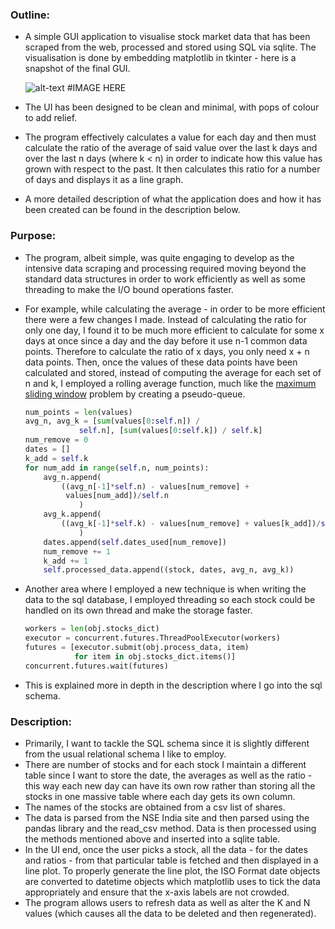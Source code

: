 ### Outline:

- A simple GUI application to visualise stock market data that has been scraped from the web, processed and stored using SQL via sqlite. The visualisation is done by embedding matplotlib in tkinter - here is a snapshot of the final GUI.

    ![alt-text]() #IMAGE HERE

- The UI has been designed to be clean and minimal, with pops of colour to add relief.
- The program effectively calculates a value for each day and then must calculate the ratio of the average of said value over the last k days and over the last n days (where k < n) in order to indicate how this value has grown with respect to the past. It then calculates this ratio for a number of days and displays it as a line graph.
- A more detailed description of what the application does and how it has been created can be found in the description below.

### Purpose:

- The program, albeit simple, was quite engaging to develop as the intensive data scraping and processing required moving beyond the standard data structures in order to work efficiently as well as some threading to make the I/O bound operations faster.
- For example, while calculating the average - in order to be more efficient there were a few changes I made. Instead of calculating the ratio for only one day, I found it to be much more efficient to calculate for some x days at once since a day and the day before it use n-1 common data points. Therefore to calculate the ratio of x days, you only need x + n data points. Then, once the values of these data points have been calculated and stored, instead of computing the average for each set of n and k, I employed a rolling average function, much like the [maximum sliding window]([https://www.geeksforgeeks.org/sliding-window-maximum-maximum-of-all-subarrays-of-size-k/](https://www.geeksforgeeks.org/sliding-window-maximum-maximum-of-all-subarrays-of-size-k/)) problem by creating a pseudo-queue.

    ```python
    num_points = len(values)
    avg_n, avg_k = [sum(values[0:self.n]) /
                self.n], [sum(values[0:self.k]) / self.k]
    num_remove = 0
    dates = []
    k_add = self.k
    for num_add in range(self.n, num_points):
    	avg_n.append(
    	    ((avg_n[-1]*self.n) - values[num_remove] +
    	     values[num_add])/self.n
    			)
    	avg_k.append(
    	    ((avg_k[-1]*self.k) - values[num_remove] + values[k_add])/self.k
    			)
    	dates.append(self.dates_used[num_remove])
    	num_remove += 1
    	k_add += 1
    	self.processed_data.append((stock, dates, avg_n, avg_k))
    ```
- Another area where I employed a new technique is when writing the data to the sql database, I employed threading so each stock could be handled on its own thread and make the storage faster.

    ```python
    workers = len(obj.stocks_dict)
    executor = concurrent.futures.ThreadPoolExecutor(workers)
    futures = [executor.submit(obj.process_data, item)
               for item in obj.stocks_dict.items()]
    concurrent.futures.wait(futures)
    ```

- This is explained more in depth in the description where I go into the sql schema.

### Description:

- Primarily, I want to tackle the SQL schema since it is slightly different from the usual relational schema I like to employ.
- There are number of stocks and for each stock I maintain a different table since I want to store the date, the averages as well as the ratio - this way each new day can have its own row rather than storing all the stocks in one massive table where each day gets its own column.
- The names of the stocks are obtained from a csv list of shares.
- The data is parsed from the NSE India site and then parsed using the pandas library and the read_csv method. Data is then processed using the methods mentioned above and inserted into a sqlite table.
- In the UI end, once the user picks a stock, all the data - for the dates and ratios - from that particular table is fetched and then displayed in a line plot. To properly generate the line plot, the ISO Format date objects are converted to datetime objects which matplotlib uses to tick the data appropriately and ensure that the x-axis labels are not crowded.
- The program allows users to refresh data as well as alter the K and N values (which causes all the data to be deleted and then regenerated).